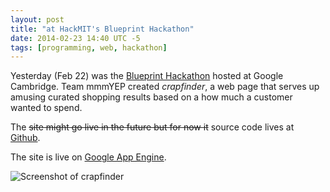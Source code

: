 ```yaml
---
layout: post
title: "at HackMIT's Blueprint Hackathon"
date: 2014-02-23 14:40 UTC -5
tags: [programming, web, hackathon]
---
```


Yesterday (Feb 22) was the [Blueprint Hackathon](http://blueprint.hackmit.org)
hosted at Google Cambridge. Team mmmYEP created _crapfinder_, a web page that
serves up amusing curated shopping results based on a how much a customer wanted
to spend.

The ~~site might go live in the future but for now it~~ source code lives at [Github](http://github.com/BunsenMcDubbs/crapfinder).

The site is live on [Google App Engine](http://peaceful-web-500.appspot.com).

![Screenshot of crapfinder](https://raw.github.com/BunsenMcDubbs/crapfinder/master/img/demo.png)
